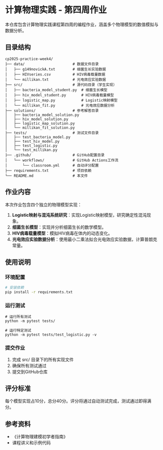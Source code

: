 # 计算物理实践 - 第四周作业

本仓库包含计算物理实践课程第四周的编程作业，涵盖多个物理模型的数值模拟与数据分析。

## 目录结构
```
cp2025-practice-week4/
├── data/                      # 数据文件目录
│   ├── g149novickA.txt        # 细菌生长实验数据
│   ├── HIVseries.csv          # HIV病毒载量数据
│   └── millikan.txt           # 光电效应实验数据
├── src/                       # 源代码目录（学生实现）
│   ├── bacteria_model_student.py  # 细菌生长模型
│   ├── hiv_model_student.py       # HIV病毒载量模型
│   ├── logistic_map.py            # Logistic映射模型
│   └── millikan_fit.py            # 光电效应数据分析
├── solutions/                 # 参考解答目录
│   ├── bacteria_model_solution.py
│   ├── hiv_model_solution.py
│   ├── logistic_map_solution.py
│   └── millikan_fit_solution.py
├── tests/                     # 测试文件目录
│   ├── test_bacteria_model.py
│   ├── test_hiv_model.py
│   ├── test_logistic.py
│   └── test_millikan.py
├── .github/                   # GitHub配置目录
│   └── workflows/             # GitHub Actions工作流
│       └── classroom.yml      # 自动评分配置
├── requirements.txt           # 项目依赖
└── README.md                  # 本文件
```

## 作业内容

本次作业包含四个独立的物理模型实现：

1. **Logistic映射与混沌系统研究**：实现Logistic映射模型，研究确定性混沌现象。
2. **细菌生长模型**：实现并分析细菌生长的数学模型。
3. **HIV病毒载量模型**：模拟HIV病毒在体内的动态变化。
4. **光电效应实验数据分析**：使用最小二乘法拟合光电效应实验数据，计算普朗克常量。

## 使用说明

### 环境配置

```bash
# 安装依赖
pip install -r requirements.txt
```

### 运行测试
```
# 运行所有测试
python -m pytest tests/

# 运行特定测试
python -m pytest tests/test_logistic.py -v
```
### 提交作业
1. 完成 src/ 目录下的所有实现文件
2. 确保所有测试通过
3. 提交到GitHub仓库

## 评分标准
每个模型实现占10分，总分40分。评分将通过自动测试完成，测试通过即得满分。

## 参考资料
- 《计算物理建模初学者指南》
- 课程讲义和示例代码
